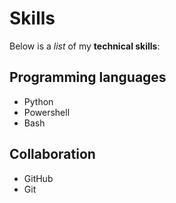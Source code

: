 # Skills

Below is a _list_ of my **technical skills**:

## Programming languages
- Python
- Powershell
- Bash

## Collaboration
- GitHub
- Git
